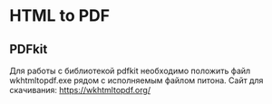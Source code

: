 # HTML to PDF
## PDFkit
Для работы с библиотекой pdfkit необходимо положить файл wkhtmltopdf.exe рядом с исполняемым файлом питона.
Сайт для скачивания: https://wkhtmltopdf.org/
